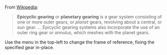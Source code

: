 From [Wikipedia](http://en.wikipedia.org/wiki/Epicyclic_gearing):

> **Epicyclic gearing** or **planetary gearing** is a gear system consisting of one or more outer gears, or *planet* gears, revolving about a central, or *sun* gear. … Epicyclic gearing systems also incorporate the use of an outer ring gear or *annulus*, which meshes with the planet gears.

Use the menu in the top-left to change the frame of reference, fixing the specified gear in-place.